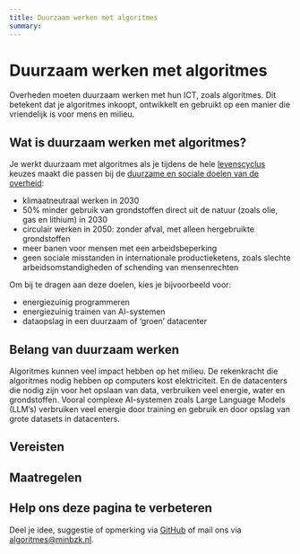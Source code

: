 ```yaml
---
title: Duurzaam werken met algoritmes
summary:
---
```


# Duurzaam werken met algoritmes
Overheden moeten duurzaam werken met hun ICT, zoals algoritmes. Dit betekent dat je algoritmes inkoopt, ontwikkelt en gebruikt op een manier die vriendelijk is voor mens en milieu. 

## Wat is duurzaam werken met algoritmes?
Je werkt duurzaam met algoritmes als je tijdens de hele [levenscyclus](https://minbzk.github.io/Algoritmekader/levenscyclus/) keuzes maakt die passen bij de [duurzame en sociale doelen van de overheid](https://www.denkdoeduurzaam.nl/doelen):

* klimaatneutraal werken in 2030
* 50% minder gebruik van grondstoffen direct uit de natuur (zoals olie, gas en lithium) in 2030
* circulair werken in 2050: zonder afval, met alleen hergebruikte grondstoffen
* meer banen voor mensen met een arbeidsbeperking
* geen sociale misstanden in internationale productieketens, zoals slechte arbeidsomstandigheden of schending van mensenrechten

Om bij te dragen aan deze doelen, kies je bijvoorbeeld voor:

* energiezuinig programmeren
* energiezuinig trainen van AI-systemen
* dataopslag in een duurzaam of ‘groen’ datacenter

## Belang van duurzaam werken
Algoritmes kunnen veel impact hebben op het milieu. De rekenkracht die algoritmes nodig hebben op computers kost elektriciteit. En de datacenters die nodig zijn voor het opslaan van data, verbruiken veel energie, water en grondstoffen.
Vooral complexe AI-systemen zoals Large Language Models (LLM’s) verbruiken veel energie door training en gebruik en door opslag van grote datasets in datacenters. 

## Vereisten

<!-- list_vereisten onderwerp/duurzaamheid no-search no-onderwerp no-rol no-levenscyclus -->


## Maatregelen

<!-- list_maatregelen onderwerp/duurzaamheid no-search no-onderwerp no-rol no-levenscyclus -->


## Help ons deze pagina te verbeteren
Deel je idee, suggestie of opmerking via [GitHub](https://github.com/MinBZK/Algoritmekader/edit/main/docs/onderwerpen/duurzaamheid/index.md) of mail ons via [algoritmes@minbzk.nl](mailto:algoritmes@minbzk.nl).
